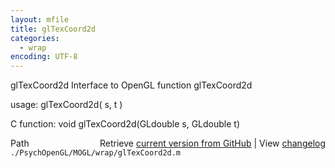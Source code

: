 ```yaml
---
layout: mfile
title: glTexCoord2d
categories:
  - wrap
encoding: UTF-8
---
```


glTexCoord2d  Interface to OpenGL function glTexCoord2d

usage:  glTexCoord2d( s, t )

C function:  void glTexCoord2d(GLdouble s, GLdouble t)


<div class="code_header" style="text-align:right;">
  <span style="float:left;">Path&nbsp;&nbsp;</span> <span class="counter">Retrieve <a href=
  "https://raw.github.com/Psychtoolbox-3/Psychtoolbox-3/beta/./PsychOpenGL/MOGL/wrap/glTexCoord2d.m">current version from GitHub</a> | View <a href=
  "https://github.com/Psychtoolbox-3/Psychtoolbox-3/commits/beta/./PsychOpenGL/MOGL/wrap/glTexCoord2d.m">changelog</a></span>
</div>
<div class="code">
  <code>./PsychOpenGL/MOGL/wrap/glTexCoord2d.m</code>
</div>
